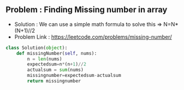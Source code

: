 ## Problem : Finding Missing number in array
- Solution : We can use a simple math formula to solve this => N=N*(N+1)//2
- Problem Link : https://leetcode.com/problems/missing-number/
```Python 
class Solution(object):
    def missingNumber(self, nums):
        n = len(nums)
        expectedsum=n*(n+1)//2
        actualsum = sum(nums)
        missingnumber=expectedsum-actualsum
        return missingnumber
```
